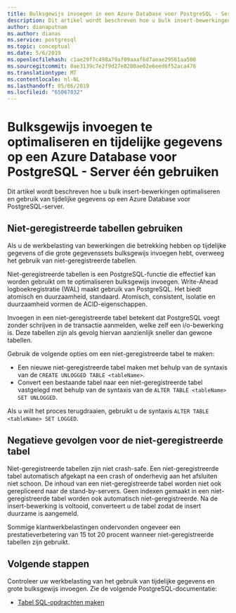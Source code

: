```yaml
---
title: Bulksgewijs invoegen in een Azure Database voor PostgreSQL - Server één optimaliseren
description: Dit artikel wordt beschreven hoe u bulk insert-bewerkingen op een Azure Database voor PostgreSQL - Server één kunt optimaliseren.
author: dianaputnam
ms.author: dianas
ms.service: postgresql
ms.topic: conceptual
ms.date: 5/6/2019
ms.openlocfilehash: c1ae29f7c498a79af09aaaf6d7aeae29561aa500
ms.sourcegitcommit: 0ae3139c7e2f9d27e8200ae02e6eed6f52aca476
ms.translationtype: MT
ms.contentlocale: nl-NL
ms.lasthandoff: 05/06/2019
ms.locfileid: "65067032"
---
```

# <a name="optimize-bulk-inserts-and-use-transient-data-on-an-azure-database-for-postgresql---single-server"></a>Bulksgewijs invoegen te optimaliseren en tijdelijke gegevens op een Azure Database voor PostgreSQL - Server één gebruiken 
Dit artikel wordt beschreven hoe u bulk insert-bewerkingen optimaliseren en gebruik van tijdelijke gegevens op een Azure Database voor PostgreSQL-server.

## <a name="use-unlogged-tables"></a>Niet-geregistreerde tabellen gebruiken
Als u de werkbelasting van bewerkingen die betrekking hebben op tijdelijke gegevens of die grote gegevenssets bulksgewijs invoegen hebt, overweeg het gebruik van niet-geregistreerde tabellen.

Niet-geregistreerde tabellen is een PostgreSQL-functie die effectief kan worden gebruikt om te optimaliseren bulksgewijs invoegen. Write-Ahead logboekregistratie (WAL) maakt gebruik van PostgreSQL. Het biedt atomisch en duurzaamheid, standaard. Atomisch, consistent, isolatie en duurzaamheid vormen de ACID-eigenschappen. 

Invoegen in een niet-geregistreerde tabel betekent dat PostgreSQL voegt zonder schrijven in de transactie aanmelden, welke zelf een i/o-bewerking is. Deze tabellen zijn als gevolg hiervan aanzienlijk sneller dan gewone tabellen.

Gebruik de volgende opties om een niet-geregistreerde tabel te maken:
- Een nieuwe niet-geregistreerde tabel maken met behulp van de syntaxis van de `CREATE UNLOGGED TABLE <tableName>`.
- Convert een bestaande tabel naar een niet-geregistreerde tabel vastgelegd met behulp van de syntaxis van de `ALTER TABLE <tableName> SET UNLOGGED`.  

Als u wilt het proces terugdraaien, gebruikt u de syntaxis `ALTER TABLE <tableName> SET LOGGED`.

## <a name="unlogged-table-tradeoff"></a>Negatieve gevolgen voor de niet-geregistreerde tabel
Niet-geregistreerde tabellen zijn niet crash-safe. Een niet-geregistreerde tabel automatisch afgekapt na een crash of onderhevig aan het afsluiten niet schoon. De inhoud van een niet-geregistreerde tabel worden niet ook gerepliceerd naar de stand-by-servers. Geen indexen gemaakt in een niet-geregistreerde tabel worden ook automatisch niet-geregistreerde. Na de insert-bewerking is voltooid, converteert u de tabel zodat de insert duurzame is aangemeld.

Sommige klantwerkbelastingen ondervonden ongeveer een prestatieverbetering van 15 tot 20 procent wanneer niet-geregistreerde tabellen zijn gebruikt.

## <a name="next-steps"></a>Volgende stappen
Controleer uw werkbelasting van het gebruik van tijdelijke gegevens en grote bulksgewijs invoegen. Zie de volgende PostgreSQL-documentatie:
 
- [Tabel SQL-opdrachten maken](https://www.postgresql.org/docs/current/static/sql-createtable.html)
